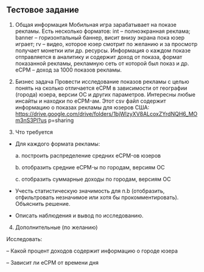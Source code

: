 ## Тестовое задание

1. Общая информация
Мобильная игра зарабатывает на показе рекламы. Есть несколько форматов:
int – полноэкранная реклама; banner – горизонтальный баннер, висит внизу
экрана пока юзер играет; rv – видео, которое юзер смотрит по желанию и за
просмотр получает монетки или др. ресурсы. Информация о каждом показе
отправляется в аналитику и содержит доход от показа, формат показанной
рекламы, рекламную сеть от которой был показ и др.
eCPM – доход за 1000 показов рекламы.

2. Бизнес задача
Провести исследование показов рекламы с целью понять на сколько
отличается eCPM в зависимости от географии (города) юзера, версии ОС и
других параметров. Интересны любые инсайты и находки по eCPM-ам.
Этот csv файл содержит информацию о показах рекламы для юзеров США:
https://drive.google.com/drive/folders/1bjWlzyXV8ALcoxZYrdNQH6_MOm3nS3Pl?us
p=sharing

3. Что требуется
- Для каждого формата рекламы:

  a. построить распределение средних eCPM-ов юзеров

  b. отобразить средние eCPM-ы по городам, версиям ОС

  c. отобразить суммарные доходы по городам, версиям ОС

- Учесть статистическую значимость для п.b (отобразить, отфильтровать
незначимое или хотя бы прокомментировать). Объяснить решение.
- Описать наблюдения и вывод по исследованию.

4. Дополнительные (по желанию)

Исследовать:

  – Какой процент доходов содержит информацию о городе юзера

  – Зависит ли eCPM от времени дня

